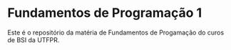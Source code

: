 # Fundamentos de Programação 1
Este é o repositório da matéria de Fundamentos de Progamação do curos de BSI da UTFPR.
